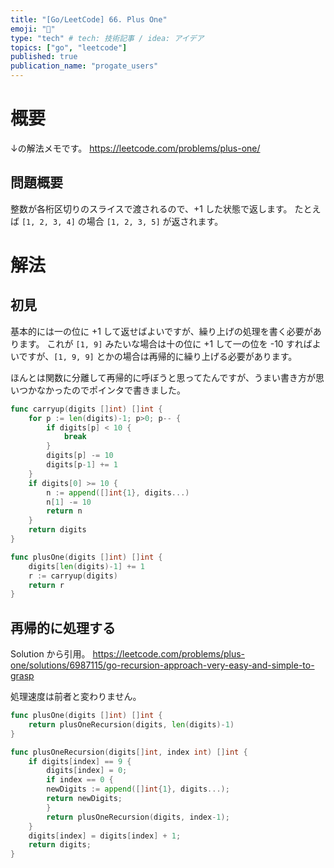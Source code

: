```yaml
---
title: "[Go/LeetCode] 66. Plus One"
emoji: "🐡"
type: "tech" # tech: 技術記事 / idea: アイデア
topics: ["go", "leetcode"]
published: true
publication_name: "progate_users"
---
```

# 概要
↓の解法メモです。
https://leetcode.com/problems/plus-one/

## 問題概要
整数が各桁区切りのスライスで渡されるので、+1 した状態で返します。
たとえば `[1, 2, 3, 4]` の場合 `[1, 2, 3, 5]` が返されます。

# 解法
## 初見
基本的には一の位に +1 して返せばよいですが、繰り上げの処理を書く必要があります。
これが `[1, 9]` みたいな場合は十の位に +1 して一の位を -10 すればよいですが、`[1, 9, 9]` とかの場合は再帰的に繰り上げる必要があります。

ほんとは関数に分離して再帰的に呼ぼうと思ってたんですが、うまい書き方が思いつかなかったのでポインタで書きました。

```go
func carryup(digits []int) []int {
    for p := len(digits)-1; p>0; p-- {
        if digits[p] < 10 {
            break
        }
        digits[p] -= 10
        digits[p-1] += 1
    }
    if digits[0] >= 10 {
        n := append([]int{1}, digits...)
        n[1] -= 10
        return n
    }
    return digits
}

func plusOne(digits []int) []int {
    digits[len(digits)-1] += 1
    r := carryup(digits)
    return r
}
```

## 再帰的に処理する
Solution から引用。
https://leetcode.com/problems/plus-one/solutions/6987115/go-recursion-approach-very-easy-and-simple-to-grasp

処理速度は前者と変わりません。

```go
func plusOne(digits []int) []int {
    return plusOneRecursion(digits, len(digits)-1)
}

func plusOneRecursion(digits[]int, index int) []int {
    if digits[index] == 9 {
        digits[index] = 0;
        if index == 0 {
        newDigits := append([]int{1}, digits...);           
        return newDigits;
        }
        return plusOneRecursion(digits, index-1);
    }
    digits[index] = digits[index] + 1;
    return digits;
}
```